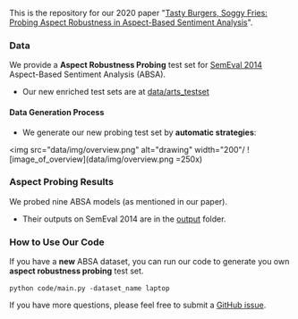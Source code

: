 
This is the repository for our 2020 paper 
"[Tasty Burgers, Soggy Fries: Probing Aspect Robustness in Aspect-Based Sentiment Analysis](http://zhijing-jin.com/files/papers/absa2020.pdf)".

### Data
We provide a **Aspect Robustness Probing** test set for [SemEval 2014](http://alt.qcri.org/semeval2014/task4/) Aspect-Based Sentiment Analysis (ABSA).
- Our new enriched test sets are at [data/arts_testset](data/arts_testset/)

#### Data Generation Process

- We generate our new probing test set by **automatic strategies**: 

<img src="data/img/overview.png" alt="drawing" width="200"/
![image_of_overview](data/img/overview.png =250x)

### Aspect Probing Results
We probed nine ABSA models (as mentioned in our paper). 
- Their outputs on SemEval 2014 are in the [output](output) folder.
### How to Use Our Code
If you have a **new** ABSA dataset, you can run our code to generate you own **aspect robustness probing** test set.
```
python code/main.py -dataset_name laptop
``` 

If you have more questions, please feel free to submit a [GitHub issue](https://github.com/XINGXIAOYU/ARTS_testset_for_ABSA/issues).


 